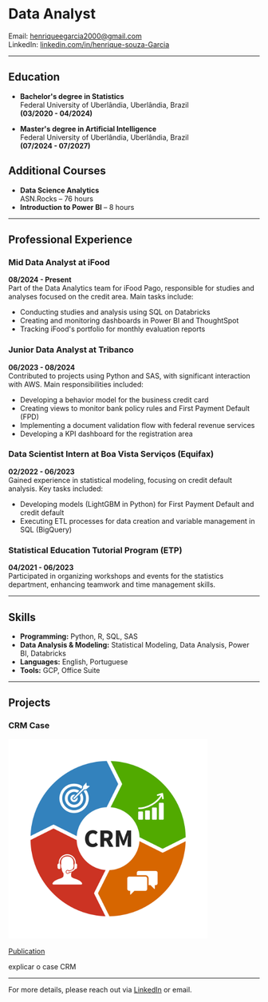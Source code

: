 # Data Analyst

Email: henriqueegarcia2000@gmail.com  
LinkedIn: [linkedin.com/in/henrique-souza-Garcia](https://www.linkedin.com/in/henrique-souza-Garcia/)

---

## Education

- **Bachelor's degree in Statistics**  
  Federal University of Uberlândia, Uberlândia, Brazil  
  **(03/2020 - 04/2024)**

- **Master's degree in Artificial Intelligence**  
  Federal University of Uberlândia, Uberlândia, Brazil  
  **(07/2024 - 07/2027)**

## Additional Courses

- **Data Science Analytics**  
  ASN.Rocks – 76 hours
- **Introduction to Power BI** – 8 hours

---

## Professional Experience

### Mid Data Analyst at iFood  
**08/2024 - Present**  
Part of the Data Analytics team for iFood Pago, responsible for studies and analyses focused on the credit area. Main tasks include:
- Conducting studies and analysis using SQL on Databricks
- Creating and monitoring dashboards in Power BI and ThoughtSpot
- Tracking iFood's portfolio for monthly evaluation reports

### Junior Data Analyst at Tribanco  
**06/2023 - 08/2024**  
Contributed to projects using Python and SAS, with significant interaction with AWS. Main responsibilities included:
- Developing a behavior model for the business credit card
- Creating views to monitor bank policy rules and First Payment Default (FPD)
- Implementing a document validation flow with federal revenue services
- Developing a KPI dashboard for the registration area

### Data Scientist Intern at Boa Vista Serviços (Equifax)  
**02/2022 - 06/2023**  
Gained experience in statistical modeling, focusing on credit default analysis. Key tasks included:
- Developing models (LightGBM in Python) for First Payment Default and credit default
- Executing ETL processes for data creation and variable management in SQL (BigQuery)

### Statistical Education Tutorial Program (ETP)  
**04/2021 - 06/2023**  
Participated in organizing workshops and events for the statistics department, enhancing teamwork and time management skills.

---

## Skills

- **Programming:** Python, R, SQL, SAS
- **Data Analysis & Modeling:** Statistical Modeling, Data Analysis, Power BI, Databricks
- **Languages:** English, Portuguese
- **Tools:** GCP, Office Suite

---
## Projects
### CRM Case
<a href="https://github.com/Henriqueufu/CRM_case/blob/1e6501de6d5c03149043ef1d9fc83b3887cd5b28/Case_CRM.ipynb">
    <img src="/imagens/CRM-scaled.jpg" alt="" width="400" height="400">
</a>

[Publication](https://github.com/Henriqueufu/CRM_case/blob/1e6501de6d5c03149043ef1d9fc83b3887cd5b28/Case_CRM.ipynb)

explicar o case CRM

---
For more details, please reach out via [LinkedIn](https://www.linkedin.com/in/henrique-souza-Garcia/) or email.
